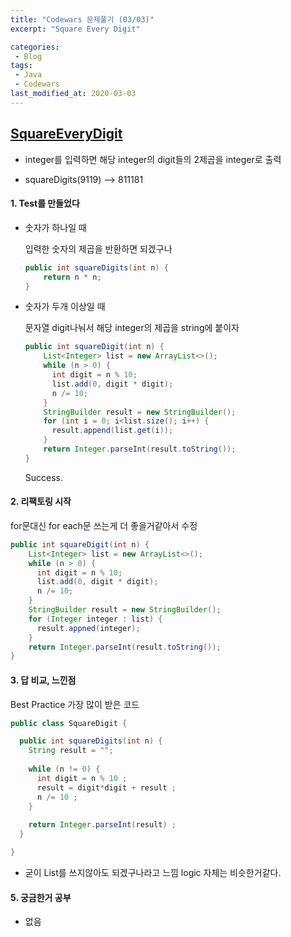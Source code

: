```yaml
---
title: "Codewars 문제풀기 (03/03)"
excerpt: "Square Every Digit"

categories:
 - Blog
tags:
 - Java
 - Codewars
last_modified_at: 2020-03-03
---
```




## [SquareEveryDigit](https://www.codewars.com/kata/546e2562b03326a88e000020/train/java)

* integer를 입력하면 해당 integer의 digit들의 2제곱을 integer로 출력

* squareDigits(9119) --> 811181

  


#### 1. Test를 만들었다

* 숫자가 하나일 때 

  입력한 숫자의 제곱을 반환하면 되겠구나

  ```java
  public int squareDigits(int n) {
      return n * n;
  }
  ```

* 숫자가 두개 이상일 때

  문자열 digit나눠서 해당 integer의 제곱을 string에 붙이자 

  ```java
  public int squareDigit(int n) {
      List<Integer> list = new ArrayList<>();
      while (n > 0) {
        int digit = n % 10;
        list.add(0, digit * digit);
        n /= 10;
      }
      StringBuilder result = new StringBuilder();
      for (int i = 0; i<list.size(); i++) {
        result.append(list.get(i));
      }
      return Integer.parseInt(result.toString());
  }
  ```
  
  Success. 

#### 2. 리팩토링 시작

for문대신 for each문 쓰는게 더 좋을거같아서 수정

```java
public int squareDigit(int n) {
    List<Integer> list = new ArrayList<>();
    while (n > 0) {
      int digit = n % 10;
      list.add(0, digit * digit);
      n /= 10;
    }
    StringBuilder result = new StringBuilder();
    for (Integer integer : list) {
      result.appned(integer);
    }
    return Integer.parseInt(result.toString());
}
```



#### 3. 답 비교, 느낀점

Best Practice 가장 많이 받은 코드

```java
public class SquareDigit {

  public int squareDigits(int n) {
    String result = ""; 
    
    while (n != 0) {
      int digit = n % 10 ;
      result = digit*digit + result ;
      n /= 10 ;
    }
    
    return Integer.parseInt(result) ;
  }

}

```

* 굳이 List를 쓰지않아도 되겠구나라고 느낌 logic 자체는 비슷한거같다.


#### 5. 궁금한거 공부

* 없음